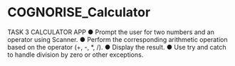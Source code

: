 # COGNORISE_Calculator
TASK 3 CALCULATOR APP ● Prompt the user for two numbers and an operator using Scanner. ● Perform the corresponding arithmetic operation based on the operator (+, -, *, /). ● Display the result. ● Use try and catch to handle division by zero or other exceptions.
